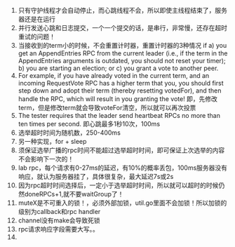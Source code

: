 1. 只有守护线程才会自动停止，而心跳线程不会，所以即使主线程结束了，服务器还是在运行
2. 并行发送心跳和日志提交，一个一个提交的话，是串行，非常慢，还存在超时重试的问题！
3. 当接收到的term小的时候，不会重置计时器，重置计时器的3种情况
   if a) you get an AppendEntries RPC from the current leader (i.e., if the term in the AppendEntries arguments is outdated, 
you should not reset your timer); b) you are starting an election; or c) you grant a vote to another peer.
4. For example, if you have already voted in the current term, and an incoming RequestVote RPC has a higher term that you, 
you should first step down and adopt their term (thereby resetting votedFor), and then handle the RPC, 
which will result in you granting the vote!
即，先修改term，但是修改term就会导致voteFor清空，所以就可以再次投票
5. The tester requires that the leader send heartbeat RPCs no more than ten times per second.
即心跳最多1秒10次，100ms
6. 选举超时时间为随机数，250-400ms
7. 另一种实现，for + sleep
8. 须保证选举广播的rpc时间不能超过选举超时时间，即可保证上次选举的内容不会影响下一次的！
9. lab rpc，每个请求有0-27ms的延迟，有10%的概率丢包，100ms服务器没有响应，就认为服务器挂了，具体很复杂，最大延迟7s或2s
10. 因为rpc超时时间选择后，一定小于选举超时时间，所以就可以超时的时候仍然doneRPCs+1,就不要waitGroup了！
11. muteX是不可重入的锁！，必须外部加锁，util.go里面不会加锁！所以加锁的级别为callback和rpc handler
12. channel没有make会导致死锁
13. rpc请求响应字段需要大写。。
14. 
